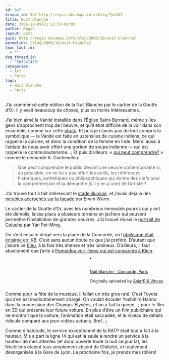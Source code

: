 ```yaml
---
id: 347
disqus_id: 347 http://regis.decamps.info/blog/?p=347
title: Nuit blanche
date: 2006-10-09T21:22:57+00:00
author: Régis
layout: post
guid: http://regis.decamps.info/blog/2006/10/nuit-blanche/
permalink: /blog/2006/10/nuit-blanche/
tmac_last_id:
  - ""
dsq_thread_id:
  - "563941473"
categories:
  - Art
  - Perso
tags:
  - Nuit blanche
  - Paris
---
```

J’ai commencé cette édition de la Nuit Blanche par le cartier de la Goutte d’Or. Il y avait beaucoup de choses, plus ou moins intéressantes.

J’ai bien aimé la Vanité installée dans l’Église Saint-Bernard, même si les gens s’approchent trop de l’oeuvre, et qu’il étiat difficile de la voir dans son ensemble, comme sur cette [photo](http://www.nb2006.paris.fr/galerie/goutte_d_or/popup5.html). Et puis je n’avais pas du tout compris la symbolique &#8212; la Vanité est faite en ustensiles de cuisine indiens, ce qui rappelle la cuisine, et _donc_ la condition de la femme en Inde. Merci aussi à l’artiste de nous avoir offert une portion de soupe indienne &#8212; qui est rappelle le communautarisme…; Et puis d’ailleurs: « [qui peut comprendre?](http://pensezlibre.hautetfort.com/archive/2006/10/11/culture-pour-qui.html) » comme le demande A. Cochevelou:

> Que peut comprendre le public devant une oeuvre contemporaine si, au préalable, on ne lui a pas offert les outils, les références historiques, esthétiques ou philosophiques qui donne des clefs pour la compréhension et la démarche (s’il y en a une) de l’artiste ? 

J’ai trouvé tout à fait intéressant le [stade illuminé](http://www.nb2006.paris.fr/galerie/goutte_d_or/popup7.html), et j’avais déjà vu les [meubles accrochés sur la façade](http://www.nb2006.paris.fr/galerie/goutte_d_or/popup8.html) par Erwin Wurm.

Le cartier de la Goutte d’Or, avec les nombreux immeuble pourris qui y ont été démolis, laisse place à plusieurs terrains en jachère qui peuvent permettre l’installation de grandes oeuvres. J’ai trouvé réussi le [portrait de Coluche](http://www.nb2006.paris.fr/galerie/goutte_d_or/popup4.html) par Yan Pei-Ming.

On s’est ensuite dirigé vers la place de la Concorde, où l’[obélisque était éclairée en IKB](http://www.nb2006.paris.fr/galerie/champs_elysees_concorde/popup4.html). C’est sans aucun doute ce que j’ai préféré. D’autant que j’adore ce [bleu](http://en.wikipedia.org/wiki/International_Klein_BlueIKB), à la fois très intense et très lumineux. D’ailleurs, il faut absolument que j’aille à [Pompidou voir l’expo qui est consacrée à Klein](http://http://www.cnac-gp.fr/Pompidou/Manifs.nsf/AllExpositions/FC33503EA8AC4E1AC12570990047D95B?OpenDocument).

<div style="float: right; margin-left: 10px; margin-bottom: 10px;">
  <a href="http://www.flickr.com/photos/aniavincey/263387800/" title="photo sharing"><img src="http://static.flickr.com/80/263387800_d5033437bb_m.jpg" alt="" style="border: solid 2px #000000;" /></a><br /> <br /> <span style="font-size: 0.9em; margin-top: 0px;"><br /> <a href="http://www.flickr.com/photos/aniavincey/263387800/">Nuit Blanche – Concorde, Paris</a><br /> <br /> Originally uploaded by <a href="http://www.flickr.com/people/aniavincey/">Ania^R & Vincey</a>.<br /> </span>
</div>

<br clear="all" />

Comme pour la fête de la musique, il fallait un très gros raté. C’est Toyota qui s’en est involontairement chargé. On voulait écouter Yoshihiro Hanno dans la concession des Champs-Élysées, et on a fait la queue…; pour le film en 3D qui présente leur future voiture. En plus d’être un film publicitaire qui ne montrait que la voiture, l’animation était saccadée, et le niveau de détails ridicule comparé aux jeux-vidéos actuels. Bref…;

Comme d’habitude, le service exceptionnel de la RATP était tout à fait à la hauteur. Mis à part la ligne 14 qui est la seule à rendre un service à la hauteur de mes attentes (et donc ouverte toute la nuit ce jour là), les Noctiliens étaient tous simplement absent de Châtelet, et totalement désorganisés à la Gare de Lyon. La prochaine fois, je prends mes rollers!
